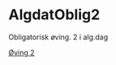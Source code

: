 # AlgdatOblig2
Obligatorisk øving. 2 i alg.dag

[Øving 2](http://www2.hit.no/af/ifim/kurs/kurs5610/modul2/leksjon21/)
